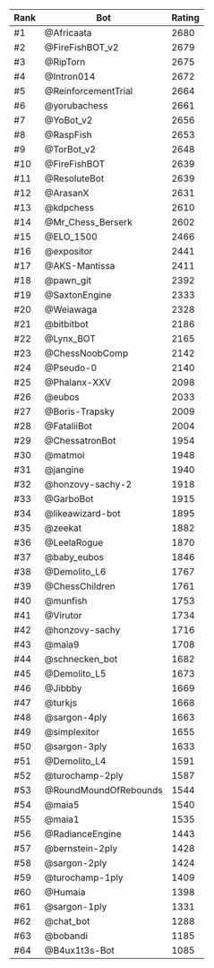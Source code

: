 Rank|Bot|Rating
---|---|---
#1|@Africaata|2680
#2|@FireFishBOT_v2|2679
#3|@RipTorn|2675
#4|@Intron014|2672
#5|@ReinforcementTrial|2664
#6|@yorubachess|2661
#7|@YoBot_v2|2656
#8|@RaspFish|2653
#9|@TorBot_v2|2648
#10|@FireFishBOT|2639
#11|@ResoluteBot|2639
#12|@ArasanX|2631
#13|@kdpchess|2610
#14|@Mr_Chess_Berserk|2602
#15|@ELO_1500|2466
#16|@expositor|2441
#17|@AKS-Mantissa|2411
#18|@pawn_git|2392
#19|@SaxtonEngine|2333
#20|@Weiawaga|2328
#21|@bitbitbot|2186
#22|@Lynx_BOT|2165
#23|@ChessNoobComp|2142
#24|@Pseudo-0|2140
#25|@Phalanx-XXV|2098
#26|@eubos|2033
#27|@Boris-Trapsky|2009
#28|@FataliiBot|2004
#29|@ChessatronBot|1954
#30|@matmoi|1948
#31|@jangine|1940
#32|@honzovy-sachy-2|1918
#33|@GarboBot|1915
#34|@likeawizard-bot|1895
#35|@zeekat|1882
#36|@LeelaRogue|1870
#37|@baby_eubos|1846
#38|@Demolito_L6|1767
#39|@ChessChildren|1761
#40|@munfish|1753
#41|@Virutor|1734
#42|@honzovy-sachy|1716
#43|@maia9|1708
#44|@schnecken_bot|1682
#45|@Demolito_L5|1673
#46|@Jibbby|1669
#47|@turkjs|1668
#48|@sargon-4ply|1663
#49|@simplexitor|1655
#50|@sargon-3ply|1633
#51|@Demolito_L4|1591
#52|@turochamp-2ply|1587
#53|@RoundMoundOfRebounds|1544
#54|@maia5|1540
#55|@maia1|1535
#56|@RadianceEngine|1443
#57|@bernstein-2ply|1428
#58|@sargon-2ply|1424
#59|@turochamp-1ply|1409
#60|@Humaia|1398
#61|@sargon-1ply|1331
#62|@chat_bot|1288
#63|@bobandi|1185
#64|@B4ux1t3s-Bot|1085
